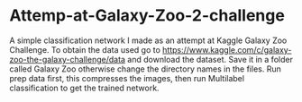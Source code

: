 # Attemp-at-Galaxy-Zoo-2-challenge
A simple classification network I made as an attempt at Kaggle Galaxy Zoo Challenge. To obtain the data used go to https://www.kaggle.com/c/galaxy-zoo-the-galaxy-challenge/data and download the dataset. Save it in a folder called Galaxy Zoo otherwise change the directory names in the files. Run prep data first, this compresses the images, then run Multilabel classification to get the trained network.
